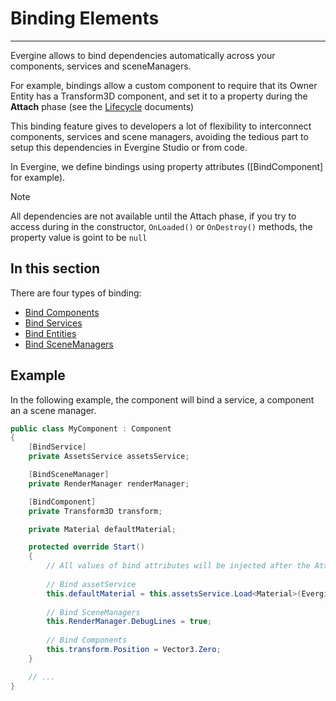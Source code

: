 # Binding Elements
---
Evergine allows to bind dependencies automatically across your components, services and sceneManagers.

For example, bindings allow a custom component to require that its Owner Entity has a Transform3D component, and set it to a property during the **Attach** phase (see the [Lifecycle](../lifecycle_elements.md) documents)

This binding feature gives to developers a lot of flexibility to interconnect components, services and scene managers, avoiding the tedious part to setup this dependencies in Evergine Studio or from code.

In Evergine, we define bindings using property attributes ([BindComponent] for example).

> [!NOTE]
> All dependencies are not available until the Attach phase, if you try to access during in the constructor,  `OnLoaded()` or `OnDestroy()` methods, the property value is goint to be `null`

## In this section

There are four types of binding:
* [Bind Components](bind_components.md)
* [Bind Services](bind_services.md)
* [Bind Entities](bind_entities.md)
* [Bind SceneManagers](bind_scenemanagers.md)

## Example

In the following example, the component will bind a service, a component an a scene manager.
```csharp
public class MyComponent : Component
{
    [BindService]
    private AssetsService assetsService;

    [BindSceneManager]
    private RenderManager renderManager;

    [BindComponent]
    private Transform3D transform;

    private Material defaultMaterial;

    protected override Start()
    {
        // All values of bind attributes will be injected after the Attach phase...
        
        // Bind assetService
        this.defaultMaterial = this.assetsService.Load<Material>(EvergineContent.Materials.DefaultMaterial);
        
        // Bind SceneManagers
        this.RenderManager.DebugLines = true;
        
        // Bind Components
        this.transform.Position = Vector3.Zero;
    }

    // ... 
}
```

